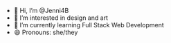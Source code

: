 - 👋 Hi, I’m @Jenni4B
- 👀 I’m interested in design and art
- 🌱 I’m currently learning Full Stack Web Development
- 😄 Pronouns: she/they

<!---
Jenni4B/Jenni4B is a ✨ special ✨ repository because its `README.md` (this file) appears on your GitHub profile.
You can click the Preview link to take a look at your changes.
--->
